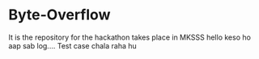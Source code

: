 # Byte-Overflow
 It is the repository for the hackathon takes place in MKSSS
hello keso ho aap sab log....
Test case chala raha hu
